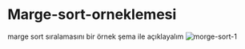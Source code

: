 # Marge-sort-orneklemesi
marge sort sıralamasını bir örnek şema ile açıklayalım
![morge-sort-1](https://user-images.githubusercontent.com/111424675/185732339-4a90c93c-c79b-43a1-b3c3-204457e9a1ef.JPG)
